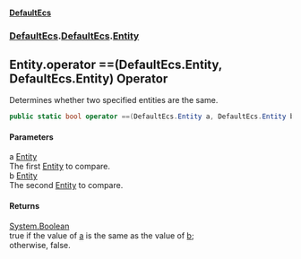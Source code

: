 #### [DefaultEcs](./index.md 'index')
### [DefaultEcs](./index.md 'index').[DefaultEcs](./DefaultEcs.md 'DefaultEcs').[Entity](./DefaultEcs-Entity.md 'DefaultEcs.Entity')
## Entity.operator ==(DefaultEcs.Entity, DefaultEcs.Entity) Operator
Determines whether two specified entities are the same.  
```C#
public static bool operator ==(DefaultEcs.Entity a, DefaultEcs.Entity b);
```
#### Parameters
<a name='DefaultEcs-Entity-operator==(DefaultEcs-Entity_DefaultEcs-Entity)-a'></a>
a [Entity](./DefaultEcs-Entity.md 'DefaultEcs.Entity')  
The first [Entity](./DefaultEcs-Entity.md 'DefaultEcs.Entity') to compare.  
<a name='DefaultEcs-Entity-operator==(DefaultEcs-Entity_DefaultEcs-Entity)-b'></a>
b [Entity](./DefaultEcs-Entity.md 'DefaultEcs.Entity')  
The second [Entity](./DefaultEcs-Entity.md 'DefaultEcs.Entity') to compare.  
#### Returns
[System.Boolean](https://docs.microsoft.com/en-us/dotnet/api/System.Boolean 'System.Boolean')  
true if the value of [a](#DefaultEcs-Entity-operator==(DefaultEcs-Entity_DefaultEcs-Entity)-a 'DefaultEcs.Entity.operator ==(DefaultEcs.Entity, DefaultEcs.Entity).a') is the same as the value of [b](#DefaultEcs-Entity-operator==(DefaultEcs-Entity_DefaultEcs-Entity)-b 'DefaultEcs.Entity.operator ==(DefaultEcs.Entity, DefaultEcs.Entity).b');  
otherwise, false.  
